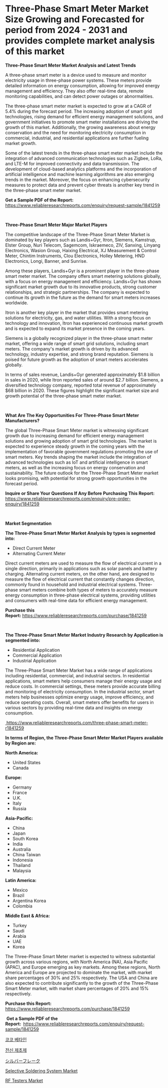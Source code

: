 <p><h1>Three-Phase Smart Meter Market Size Growing and Forecasted for period from 2024 - 2031 and provides complete market analysis of this market</h1></p><p><strong>Three-Phase Smart Meter Market Analysis and Latest Trends</strong></p>
<p><p>A three-phase smart meter is a device used to measure and monitor electricity usage in three-phase power systems. These meters provide detailed information on energy consumption, allowing for improved energy management and efficiency. They also offer real-time data, remote monitoring capabilities, and can detect power outages or abnormalities.</p><p>The three-phase smart meter market is expected to grow at a CAGR of 5.4% during the forecast period. The increasing adoption of smart grid technologies, rising demand for efficient energy management solutions, and government initiatives to promote smart meter installations are driving the growth of this market. Additionally, the growing awareness about energy conservation and the need for monitoring electricity consumption in commercial, industrial, and residential applications are further fueling market growth.</p><p>Some of the latest trends in the three-phase smart meter market include the integration of advanced communication technologies such as Zigbee, LoRa, and LTE-M for improved connectivity and data transmission. The development of cloud-based analytics platforms and the incorporation of artificial intelligence and machine learning algorithms are also emerging trends in the market. Moreover, the focus on enhancing cybersecurity measures to protect data and prevent cyber threats is another key trend in the three-phase smart meter market.</p></p>
<p><strong>Get a Sample PDF of the Report:&nbsp;</strong> <a href="https://www.reliableresearchreports.com/enquiry/request-sample/1841259">https://www.reliableresearchreports.com/enquiry/request-sample/1841259</a></p>
<p>&nbsp;</p>
<p><strong>Three-Phase Smart Meter Major Market Players</strong></p>
<p><p>The competitive landscape of the Three-Phase Smart Meter Market is dominated by key players such as Landis+Gyr, Itron, Siemens, Kamstrup, Elster Group, Nuri Telecom, Sagemcom, Iskraemeco, ZIV, Sanxing, Linyang Electronics, Wasion Group, Haixing Electrical, XJ Measurement & Control Meter, Chintim Instruments, Clou Electronics, Holley Metering, HND Electronics, Longi, Banner, and Sunrise.</p><p>Among these players, Landis+Gyr is a prominent player in the three-phase smart meter market. The company offers smart metering solutions globally, with a focus on energy management and efficiency. Landis+Gyr has shown significant market growth due to its innovative products, strong customer relationships, and strategic partnerships. The company is expected to continue its growth in the future as the demand for smart meters increases worldwide.</p><p>Itron is another key player in the market that provides smart metering solutions for electricity, gas, and water utilities. With a strong focus on technology and innovation, Itron has experienced continuous market growth and is expected to expand its market presence in the coming years.</p><p>Siemens is a globally recognized player in the three-phase smart meter market, offering a wide range of smart grid solutions, including smart meters. The company's market growth is driven by its advanced technology, industry expertise, and strong brand reputation. Siemens is poised for future growth as the adoption of smart meters accelerates globally.</p><p>In terms of sales revenue, Landis+Gyr generated approximately $1.8 billion in sales in 2020, while Itron reported sales of around $2.7 billion. Siemens, a diversified technology company, reported total revenue of approximately $68 billion in 2020. These figures highlight the significant market size and growth potential of the three-phase smart meter market.</p></p>
<p>&nbsp;</p>
<p><strong>What Are The Key Opportunities For Three-Phase Smart Meter Manufacturers?</strong></p>
<p><p>The global Three-Phase Smart Meter market is witnessing significant growth due to increasing demand for efficient energy management solutions and growing adoption of smart grid technologies. The market is expected to experience steady growth in the coming years with the implementation of favorable government regulations promoting the use of smart meters. Key trends shaping the market include the integration of advanced technologies such as IoT and artificial intelligence in smart meters, as well as the increasing focus on energy conservation and sustainability. The future outlook for the Three-Phase Smart Meter market looks promising, with potential for strong growth opportunities in the forecast period.</p></p>
<p><strong>Inquire or Share Your Questions If Any Before Purchasing This Report:</strong> <a href="https://www.reliableresearchreports.com/enquiry/pre-order-enquiry/1841259">https://www.reliableresearchreports.com/enquiry/pre-order-enquiry/1841259</a></p>
<p>&nbsp;</p>
<p><strong>Market Segmentation</strong></p>
<p><strong>The Three-Phase Smart Meter Market Analysis by types is segmented into:</strong></p>
<p><ul><li>Direct Current Meter</li><li>Alternating Current Meter</li></ul></p>
<p><p>Direct current meters are used to measure the flow of electrical current in a single direction, primarily in applications such as solar panels and battery charging. Alternating current meters, on the other hand, are designed to measure the flow of electrical current that constantly changes direction, commonly found in household and industrial electrical systems. Three-phase smart meters combine both types of meters to accurately measure energy consumption in three-phase electrical systems, providing utilities and consumers with real-time data for efficient energy management.</p></p>
<p><strong>Purchase this Report:&nbsp;</strong><a href="https://www.reliableresearchreports.com/purchase/1841259">https://www.reliableresearchreports.com/purchase/1841259</a></p>
<p>&nbsp;</p>
<p><strong>The Three-Phase Smart Meter Market Industry Research by Application is segmented into:</strong></p>
<p><ul><li>Residential Application</li><li>Commercial Application</li><li>Industrial Application</li></ul></p>
<p><p>The Three-Phase Smart Meter Market has a wide range of applications including residential, commercial, and industrial sectors. In residential applications, smart meters help consumers manage their energy usage and reduce costs. In commercial settings, these meters provide accurate billing and monitoring of electricity consumption. In the industrial sector, smart meters help businesses optimize energy usage, improve efficiency, and reduce operating costs. Overall, smart meters offer benefits for users in various sectors by providing real-time data and insights on energy consumption.</p></p>
<p><a href="https://www.reliableresearchreports.com/three-phase-smart-meter-r1841259">&nbsp;https://www.reliableresearchreports.com/three-phase-smart-meter-r1841259</a></p>
<p><strong>In terms of Region, the Three-Phase Smart Meter Market Players available by Region are:</strong></p>
<p>
    <p> <strong> North America: </strong>
        <ul>
            <li>United States</li>
            <li>Canada</li>
        </ul>
        </p> 
    <p> <strong> Europe: </strong>
        <ul>
            <li>Germany</li>
            <li>France</li>
            <li>U.K.</li>
            <li>Italy</li>
            <li>Russia</li>
        </ul>
        </p> 
    <p> <strong> Asia-Pacific: </strong>
        <ul>
            <li>China</li>
            <li>Japan</li>
            <li>South Korea</li>
            <li>India</li>
            <li>Australia</li>
            <li>China Taiwan</li>
            <li>Indonesia</li>
            <li>Thailand</li>
            <li>Malaysia</li>
        </ul>
        </p> 
    <p> <strong> Latin America: </strong>
        <ul>
            <li>Mexico</li>
            <li>Brazil</li>
            <li>Argentina Korea</li>
            <li>Colombia</li>
        </ul>
        </p> 
    <p> <strong> Middle East & Africa: </strong>
        <ul>
            <li>Turkey</li>
            <li>Saudi</li>
            <li>Arabia</li>
            <li>UAE</li>
            <li>Korea</li>
        </ul>
    </p>
    </p>
<p><p>The Three-Phase Smart Meter market is expected to witness substantial growth across various regions, with North America (NA), Asia Pacific (APAC), and Europe emerging as key markets. Among these regions, North America and Europe are projected to dominate the market, with market share percentages of 30% and 25% respectively. The USA and China are also expected to contribute significantly to the growth of the Three-Phase Smart Meter market, with market share percentages of 20% and 15% respectively.</p></p>
<p><strong>Purchase this Report: </strong><a href="https://www.reliableresearchreports.com/purchase/1841259">https://www.reliableresearchreports.com/purchase/1841259</a></p>
<p>&nbsp;<strong>Get a Sample PDF of the Report:&nbsp;&nbsp;</strong><a href="https://www.reliableresearchreports.com/enquiry/request-sample/1841259">https://www.reliableresearchreports.com/enquiry/request-sample/1841259</a></p>
<p><strong></strong></p>
<p><p><a href="https://github.com/mofijurk071/Market-Research-Report-List-1/blob/main/5716115176530.md">코코 베타인</a></p><p><a href="https://github.com/alfitoms13/Market-Research-Report-List-1/blob/main/6870634176529.md">전신 제초제</a></p><p><a href="https://github.com/CarlieShields/Market-Research-Report-List-1/blob/main/3361729163905.md">シルバーフレーク</a></p><p><a href="https://github.com/riwar777/Market-Research-Report-List-1/blob/main/selective-soldering-system-market.md">Selective Soldering System Market</a></p><p><a href="https://github.com/AKSHATREPORTPRIME/Market-Research-Report-List-5/blob/main/rf-testers-market.md">RF Testers Market</a></p></p>